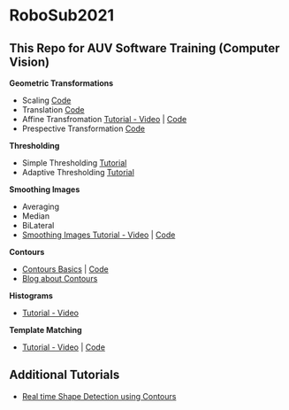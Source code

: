 # RoboSub2021

## This Repo for AUV Software Training (Computer Vision)

**Geometric Transformations**
  * Scaling [Code](https://github.com/Mohannedkandil/RoboSub2021/blob/master/Computer%20Vision%20Session/scaling.py)
  * Translation [Code](https://github.com/Mohannedkandil/RoboSub2021/blob/master/Computer%20Vision%20Session/scaling.py)
  * Affine Transfromation [Tutorial - Video](https://www.youtube.com/watch?v=Ad9e5eoHm9U) | [Code](https://github.com/Mohannedkandil/RoboSub2021/blob/master/Computer%20Vision%20Session/affine_transformation.py)
  * Prespective Transformation [Code](https://github.com/Mohannedkandil/RoboSub2021/blob/master/Computer%20Vision%20Session/warp_prespective.py)
  
  **Thresholding**
  
  * Simple Thresholding [Tutorial](https://www.geeksforgeeks.org/python-thresholding-techniques-using-opencv-set-1-simple-thresholding/#:~:text=Thresholding%20is%20a%20technique%20in,maximum%20value%20(generally%20255).)
  * Adaptive Thresholding [Tutorial](https://www.geeksforgeeks.org/python-thresholding-techniques-using-opencv-set-2-adaptive-thresholding/?ref=rp)
  
  **Smoothing Images**
  * Averaging
  * Median
  * BiLateral
  * [Smoothing Images Tutorial - Video](https://www.youtube.com/watch?v=xJS979rT1TU) | [Code](https://github.com/Mohannedkandil/RoboSub2021/blob/master/Computer%20Vision%20Session/smoothing_images.py)

**Contours**
 * [Contours Basics](https://www.youtube.com/watch?v=FbR9Xr0TVdY) | [Code](https://github.com/Mohannedkandil/RoboSub2021/blob/master/Computer%20Vision%20Session/contours.py)
 * [Blog about Contours](https://www.geeksforgeeks.org/find-and-draw-contours-using-opencv-python/)

**Histograms**
 * [Tutorial - Video](https://www.youtube.com/watch?v=F9TZb0XBow0)

**Template Matching**
 * [Tutorial - Video](https://www.youtube.com/watch?v=0gyl7VYGgs8) | [Code](https://github.com/Mohannedkandil/RoboSub2021/blob/master/Computer%20Vision%20Session/template_matching.py)

## Additional Tutorials
 * [Real time Shape Detection using Contours](youtube.com/watch?v=Fchzk1lDt7Q)
